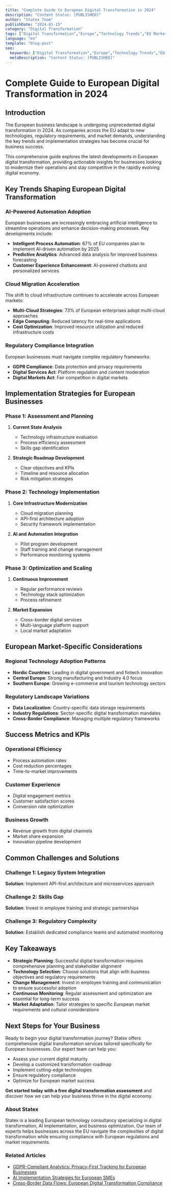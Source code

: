 ```yaml
---
title: "Complete Guide to European Digital Transformation in 2024"
description: "Content Status: [PUBLISHED]"
author: "Statex Team"
publishDate: "2024-01-15"
category: "Digital Transformation"
tags: ["Digital Transformation","Europe","Technology Trends","EU Markets","Business Innovation"]
language: "en"
template: "blog-post"
seo:
  keywords: ["Digital Transformation","Europe","Technology Trends","EU Markets","Business Innovation","complete","guide","european","digital","transformation","2024","technology","business"]
  metaDescription: "Content Status: [PUBLISHED]"
---
```


# Complete Guide to European Digital Transformation in 2024

## Introduction

The European business landscape is undergoing unprecedented digital transformation in 2024. As companies across the EU adapt to new technologies, regulatory requirements, and market demands, understanding the key trends and implementation strategies has become crucial for business success.

This comprehensive guide explores the latest developments in European digital transformation, providing actionable insights for businesses looking to modernize their operations and stay competitive in the rapidly evolving digital economy.

## Key Trends Shaping European Digital Transformation

### AI-Powered Automation Adoption

European businesses are increasingly embracing artificial intelligence to streamline operations and enhance decision-making processes. Key developments include:

- **Intelligent Process Automation**: 67% of EU companies plan to implement AI-driven automation by 2025
- **Predictive Analytics**: Advanced data analysis for improved business forecasting
- **Customer Experience Enhancement**: AI-powered chatbots and personalized services

### Cloud Migration Acceleration

The shift to cloud infrastructure continues to accelerate across European markets:

- **Multi-Cloud Strategies**: 73% of European enterprises adopt multi-cloud approaches
- **Edge Computing**: Reduced latency for real-time applications
- **Cost Optimization**: Improved resource utilization and reduced infrastructure costs

### Regulatory Compliance Integration

European businesses must navigate complex regulatory frameworks:

- **GDPR Compliance**: Data protection and privacy requirements
- **Digital Services Act**: Platform regulation and content moderation
- **Digital Markets Act**: Fair competition in digital markets

## Implementation Strategies for European Businesses

### Phase 1: Assessment and Planning

1. **Current State Analysis**
   - Technology infrastructure evaluation
   - Process efficiency assessment
   - Skills gap identification

2. **Strategic Roadmap Development**
   - Clear objectives and KPIs
   - Timeline and resource allocation
   - Risk mitigation strategies

### Phase 2: Technology Implementation

1. **Core Infrastructure Modernization**
   - Cloud migration planning
   - API-first architecture adoption
   - Security framework implementation

2. **AI and Automation Integration**
   - Pilot program development
   - Staff training and change management
   - Performance monitoring systems

### Phase 3: Optimization and Scaling

1. **Continuous Improvement**
   - Regular performance reviews
   - Technology stack optimization
   - Process refinement

2. **Market Expansion**
   - Cross-border digital services
   - Multi-language platform support
   - Local market adaptation

## European Market-Specific Considerations

### Regional Technology Adoption Patterns

- **Nordic Countries**: Leading in digital government and fintech innovation
- **Central Europe**: Strong manufacturing and Industry 4.0 focus
- **Southern Europe**: Growing e-commerce and tourism technology sectors

### Regulatory Landscape Variations

- **Data Localization**: Country-specific data storage requirements
- **Industry Regulations**: Sector-specific digital transformation mandates
- **Cross-Border Compliance**: Managing multiple regulatory frameworks

## Success Metrics and KPIs

### Operational Efficiency
- Process automation rates
- Cost reduction percentages
- Time-to-market improvements

### Customer Experience
- Digital engagement metrics
- Customer satisfaction scores
- Conversion rate optimization

### Business Growth
- Revenue growth from digital channels
- Market share expansion
- Innovation pipeline development

## Common Challenges and Solutions

### Challenge 1: Legacy System Integration
**Solution**: Implement API-first architecture and microservices approach

### Challenge 2: Skills Gap
**Solution**: Invest in employee training and strategic partnerships

### Challenge 3: Regulatory Complexity
**Solution**: Establish dedicated compliance teams and automated monitoring

## Key Takeaways

- **Strategic Planning**: Successful digital transformation requires comprehensive planning and stakeholder alignment
- **Technology Selection**: Choose solutions that align with business objectives and regulatory requirements
- **Change Management**: Invest in employee training and communication to ensure successful adoption
- **Continuous Monitoring**: Regular assessment and optimization are essential for long-term success
- **Market Adaptation**: Tailor strategies to specific European market requirements and cultural considerations

## Next Steps for Your Business

Ready to begin your digital transformation journey? Statex offers comprehensive digital transformation services tailored specifically for European businesses. Our expert team can help you:

- Assess your current digital maturity
- Develop a customized transformation roadmap
- Implement cutting-edge technologies
- Ensure regulatory compliance
- Optimize for European market success

**Get started today with a free digital transformation assessment** and discover how we can help your business thrive in the digital economy.

### About Statex

Statex is a leading European technology consultancy specializing in digital transformation, AI implementation, and business optimization. Our team of experts helps businesses across the EU navigate the complexities of digital transformation while ensuring compliance with European regulations and market requirements.

### Related Articles
- [GDPR-Compliant Analytics: Privacy-First Tracking for European Businesses](/blog/2)
- [AI Implementation Strategies for European SMEs](/blog/8)
- [Cross-Border Data Flows: European Digital Transformation Compliance](/blog/7)